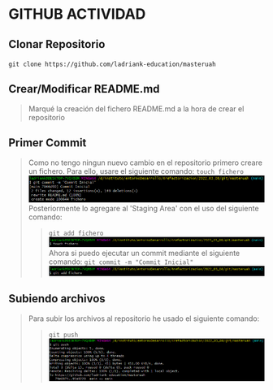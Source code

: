 # GITHUB ACTIVIDAD
## Clonar Repositorio
``git clone https://github.com/ladriank-education/masteruah``
## Crear/Modificar README.md
> Marqué la creación del fichero README.md a la hora de crear el repositorio
## Primer Commit
> Como no tengo ningun nuevo cambio en el repositorio primero creare un fichero.
> Para ello, usare el siguiente comando:
``touch fichero``
!["imagen"](.img/1.png)
> Posteriormente lo agregare al 'Staging Area' con el uso del siguiente comando:
>>``git add fichero``
!["imagen"](.img/2.png)
> Ahora si puedo ejecutar un commit mediante el siguiente comando:
>>``git commit -m "Commit Inicial"``
!["imagen"](.img/3.png)
## Subiendo archivos
> Para subir los archivos al repositorio he usado el siguiente comando:
>>``git push``
!["imagen"](.img/4.png)
